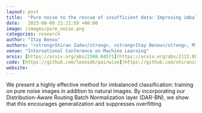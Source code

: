 ```yaml
---
layout: post
title:  "Pure noise to the rescue of insufficient data: Improving imbalanced classification by training on random noise images‏"
date:   2023-08-09 22:21:59 +00:00
image: /images/pure_noise.png
categories: research
author: "Itay Benou"
authors: "<strong>Shiran Zada</strong>, <strong>Itay Benou</strong>, Michal Irani"
venue: "International Conference on Machine Learning"
arxiv: [https://arxiv.org/abs/2308.04571](https://arxiv.org/abs/2112.08810)
code: [https://github.com/leonidk/pairwise](https://github.com/shiranzada/pure-noise)
website:
---
```

We present a highly effective method for imbalanced classification: training on pure noise images in addition to natural images. By incorporating our Distribution-Aware Routing Batch Normalization layer (DAR-BN), we show that this encourages generalization and suppresses overfitting
